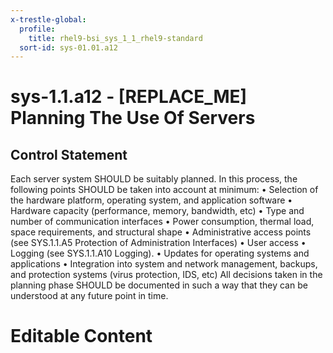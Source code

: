 ```yaml
---
x-trestle-global:
  profile:
    title: rhel9-bsi_sys_1_1_rhel9-standard
  sort-id: sys-01.01.a12
---
```


# sys-1.1.a12 - \[REPLACE_ME\] Planning The Use Of Servers

## Control Statement

Each server system SHOULD be suitably planned. In this process, the following points
SHOULD be taken into account at minimum:
• Selection of the hardware platform, operating system, and application software
• Hardware capacity (performance, memory, bandwidth, etc)
• Type and number of communication interfaces
• Power consumption, thermal load, space requirements, and structural shape
• Administrative access points (see SYS.1.1.A5 Protection of Administration Interfaces)
• User access
• Logging (see SYS.1.1.A10 Logging).
• Updates for operating systems and applications
• Integration into system and network management, backups, and protection systems
(virus protection, IDS, etc)
All decisions taken in the planning phase SHOULD be documented in such a way that they can
be understood at any future point in time.

# Editable Content

<!-- Make additions and edits below -->
<!-- The above represents the contents of the control as received by the profile, prior to additions. -->
<!-- If the profile makes additions to the control, they will appear below. -->
<!-- The above markdown may not be edited but you may edit the content below, and/or introduce new additions to be made by the profile. -->
<!-- If there is a yaml header at the top, parameter values may be edited. Use --set-parameters to incorporate the changes during assembly. -->
<!-- The content here will then replace what is in the profile for this control, after running profile-assemble. -->
<!-- The current profile has no added parts for this control, but you may add new ones here. -->
<!-- Each addition must have a heading either of the form ## Control my_addition_name -->
<!-- or ## Part a. (where the a. refers to one of the control statement labels.) -->
<!-- "## Control" parts are new parts added after the statement part. -->
<!-- "## Part" parts are new parts added into the top-level statement part with that label. -->
<!-- Subparts may be added with nested hash levels of the form ### My Subpart Name -->
<!-- underneath the parent ## Control or ## Part being added -->
<!-- See https://oscal-compass.github.io/compliance-trestle/tutorials/ssp_profile_catalog_authoring/ssp_profile_catalog_authoring for guidance. -->
